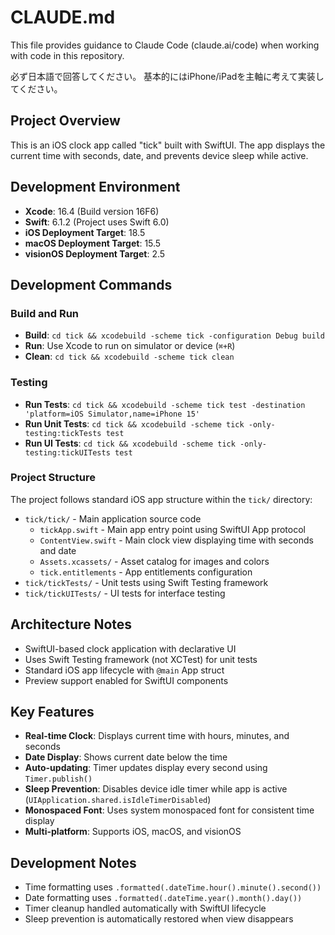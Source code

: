 # CLAUDE.md

This file provides guidance to Claude Code (claude.ai/code) when working with code in this repository.

必ず日本語で回答してください。
基本的にはiPhone/iPadを主軸に考えて実装してください。

## Project Overview
This is an iOS clock app called "tick" built with SwiftUI. The app displays the current time with seconds, date, and prevents device sleep while active.

## Development Environment
- **Xcode**: 16.4 (Build version 16F6)
- **Swift**: 6.1.2 (Project uses Swift 6.0)
- **iOS Deployment Target**: 18.5
- **macOS Deployment Target**: 15.5
- **visionOS Deployment Target**: 2.5

## Development Commands

### Build and Run
- **Build**: `cd tick && xcodebuild -scheme tick -configuration Debug build`
- **Run**: Use Xcode to run on simulator or device (`⌘+R`)
- **Clean**: `cd tick && xcodebuild -scheme tick clean`

### Testing
- **Run Tests**: `cd tick && xcodebuild -scheme tick test -destination 'platform=iOS Simulator,name=iPhone 15'`
- **Run Unit Tests**: `cd tick && xcodebuild -scheme tick -only-testing:tickTests test`
- **Run UI Tests**: `cd tick && xcodebuild -scheme tick -only-testing:tickUITests test`

### Project Structure
The project follows standard iOS app structure within the `tick/` directory:
- `tick/tick/` - Main application source code
  - `tickApp.swift` - Main app entry point using SwiftUI App protocol
  - `ContentView.swift` - Main clock view displaying time with seconds and date
  - `Assets.xcassets/` - Asset catalog for images and colors
  - `tick.entitlements` - App entitlements configuration
- `tick/tickTests/` - Unit tests using Swift Testing framework
- `tick/tickUITests/` - UI tests for interface testing

## Architecture Notes
- SwiftUI-based clock application with declarative UI
- Uses Swift Testing framework (not XCTest) for unit tests
- Standard iOS app lifecycle with `@main` App struct
- Preview support enabled for SwiftUI components

## Key Features
- **Real-time Clock**: Displays current time with hours, minutes, and seconds
- **Date Display**: Shows current date below the time
- **Auto-updating**: Timer updates display every second using `Timer.publish()`
- **Sleep Prevention**: Disables device idle timer while app is active (`UIApplication.shared.isIdleTimerDisabled`)
- **Monospaced Font**: Uses system monospaced font for consistent time display
- **Multi-platform**: Supports iOS, macOS, and visionOS

## Development Notes
- Time formatting uses `.formatted(.dateTime.hour().minute().second())`
- Date formatting uses `.formatted(.dateTime.year().month().day())`
- Timer cleanup handled automatically with SwiftUI lifecycle
- Sleep prevention is automatically restored when view disappears